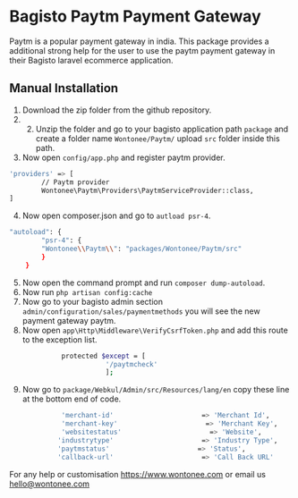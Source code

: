 # Bagisto Paytm Payment Gateway
Paytm is a popular payment gateway in india. This package provides a additional strong help for the user to use the paytm payment gateway in their Bagisto laravel ecommerce application.

## Manual Installation
1. Download the zip folder from the github repository.
2. 2. Unzip the folder and go to your bagisto application path `package` and create a folder name `Wontonee/Paytm/` upload `src` folder inside this path.
3. Now open `config/app.php` and register paytm provider.
```sh
'providers' => [
        // Paytm provider
        Wontonee\Paytm\Providers\PaytmServiceProvider::class,
]
```
4. Now open composer.json and go to `autload psr-4`.
```sh
"autoload": {
        "psr-4": {
        "Wontonee\\Paytm\\": "packages/Wontonee/Paytm/src"
        }
    }
```
5. Now open the command prompt and run `composer dump-autoload`.
6. Now run `php artisan config:cache`
7. Now go to your bagisto admin section `admin/configuration/sales/paymentmethods` you will see the new payment gateway paytm. 
8. Now open `app\Http\Middleware\VerifyCsrfToken.php` and add this route to the exception list.
```sh
             protected $except = [
                        '/paytmcheck'
                        ];

```
9. Now go to `package/Webkul/Admin/src/Resources/lang/en` copy these line at the bottom end of code.
```sh
             'merchant-id'                      => 'Merchant Id',
             'merchant-key'                      => 'Merchant Key',
             'websitestatus'                      => 'Website',
            'industrytype'                      => 'Industry Type',
            'paytmstatus'                      => 'Status',
            'callback-url'                      => 'Call Back URL'
```

For any help or customisation  <https://www.wontonee.com> or email us <hello@wontonee.com>

